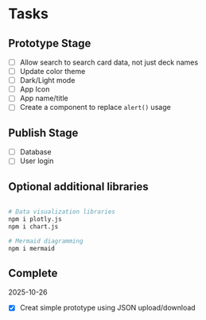 # Tasks

## Prototype Stage

- [ ] Allow search to search card data, not just deck names
- [ ] Update color theme
- [ ] Dark/Light mode
- [ ] App Icon
- [ ] App name/title
- [ ] Create a component to replace `alert()` usage

## Publish Stage

- [ ] Database
- [ ] User login

## Optional additional libraries

```bash

# Data visualization libraries
npm i plotly.js
npm i chart.js

# Mermaid diagramming
npm i mermaid
```

## Complete

2025-10-26

- [x] Creat simple prototype using JSON upload/download